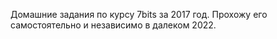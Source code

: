Домашние задания по курсу 7bits за 2017 год. Прохожу его самостоятельно и независимо в далеком 2022.
